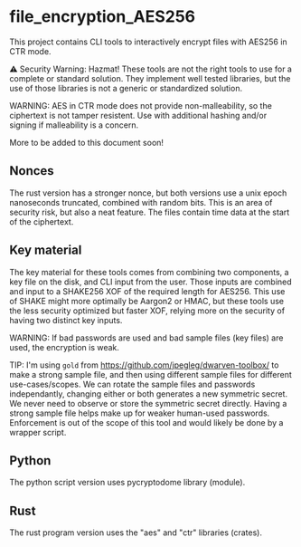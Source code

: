 # file_encryption_AES256

This project contains CLI tools to interactively encrypt files with AES256 in CTR mode.

⚠️ Security Warning: Hazmat! These tools are not the right tools to use for a complete or standard solution. They implement well tested libraries, but the use of those libraries is not a generic or standardized solution.

WARNING: AES in CTR mode does not provide non-malleability, so the ciphertext is not tamper resistent. Use with additional hashing and/or signing if malleability is a concern.

More to be added to this document soon!

## Nonces

The rust version has a stronger nonce, but both versions use a unix epoch nanoseconds truncated, combined with random bits.
This is an area of security risk, but also a neat feature. The files contain time data at the start of the ciphertext.

## Key material

The key material for these tools comes from combining two components, a key file on the disk, and CLI input from the user. Those
inputs are combined and input to a SHAKE256 XOF of the required length for AES256. This use of SHAKE might more optimally be
Aargon2 or HMAC, but these tools use the less security optimized but faster XOF, relying more on the security of having
two distinct key inputs.

WARNING: If bad passwords are used and bad sample files (key files) are used, the encryption is weak. 

TIP: I'm using `gold` from https://github.com/jpegleg/dwarven-toolbox/ to make a strong sample file, and then using different sample files for different use-cases/scopes. We can rotate the sample files and passwords independantly, changing either or both generates a new symmetric secret. We never need to observe or store the symmetric secret directly. Having a strong sample file helps make up for weaker human-used passwords. Enforcement is out of the scope of this tool and would likely be done by a wrapper script.

## Python

The python script version uses pycryptodome library (module).

## Rust

The rust program version uses the "aes" and "ctr" libraries (crates).
